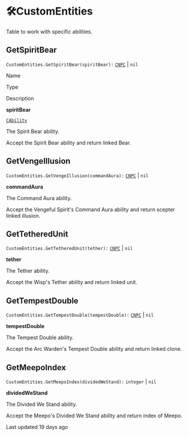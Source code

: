 # 🛠️CustomEntities

Table to work with specific abilities\.

## [](#getspiritbear)GetSpiritBear

`CustomEntities.GetSpiritBear(spiritBear):` [`CNPC`](https://uczone.gitbook.io/api-v2.0/game-components/core/npc) \| `nil`

Name

Type

Description

**spiritBear**

[`CAbility`](https://uczone.gitbook.io/api-v2.0/game-components/core/ability)

The Spirit Bear ability\.

Accept the Spirit Bear ability and return linked Bear\.

## [](#getvengeillusion)GetVengeIllusion

`CustomEntities.GetVengeIllusion(commandAura):` [`CNPC`](https://uczone.gitbook.io/api-v2.0/game-components/core/npc) \| `nil`

**commandAura**

The Command Aura ability\.

Accept the Vengeful Spirit's Command Aura ability and return scepter linked illusion\.

## [](#gettetheredunit)GetTetheredUnit

`CustomEntities.GetTetheredUnit(tether):` [`CNPC`](https://uczone.gitbook.io/api-v2.0/game-components/core/npc) \| `nil`

**tether**

The Tether ability\.

Accept the Wisp's Tether ability and return linked unit\.

## [](#gettempestdouble)GetTempestDouble

`CustomEntities.GetTempestDouble(tempestDouble):` [`CNPC`](https://uczone.gitbook.io/api-v2.0/game-components/core/npc) \| `nil`

**tempestDouble**

The Tempest Double ability\.

Accept the Arc Warden's Tempest Double ability and return linked clone\.

## [](#getmeepoindex)GetMeepoIndex

`CustomEntities.GetMeepoIndex(dividedWeStand):` `integer` \| `nil`

**dividedWeStand**

The Divided We Stand ability\.

Accept the Meepo's Divided We Stand ability and return index of Meepo\.

Last updated 19 days ago

